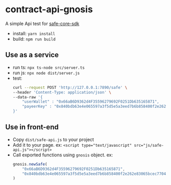 # contract-api-gnosis

A simple Api test for [safe-core-sdk](https://github.com/safe-global/safe-core-sdk)

* install: `yarn install`
* build: `npm run build`

## Use as a service

* run ts: `npx ts-node src/server.ts`
* run js: `npx node dist/server.js`
* test: 
    ```sh
    curl --request POST 'http://127.0.0.1:7890/safe' \
    --header 'Content-Type: application/json' \
    --data-raw '{
        "userWallet" : "0x66aB6D9362d4F35596279692F0251Db635165871",
        "payeerKey" : "0x840bdb63e4e065597a3f5d5e5a3eed7b6b858400f2e262e83065bcec77049194"
    }'
    ```
## Use in front-end

* Copy `dist/safe-api.js` to your project
* Add it to your page. ex: `<script type="text/javascript" src="js/safe-api.js"></script>`
* Call exported functions using `gnosis` object. ex: 
    ```js
    gnosis.newSafe(
        "0x66aB6D9362d4F35596279692F0251Db635165871",
        "0x840bdb63e4e065597a3f5d5e5a3eed7b6b858400f2e262e83065bcec77049194"
    )
    ```
